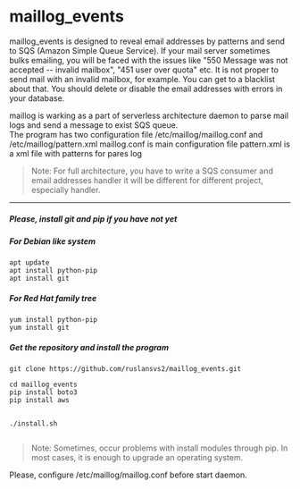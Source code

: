 # maillog_events


maillog_events is designed to reveal email addresses by patterns and send to SQS (Amazon Simple Queue Service). 
If your mail server sometimes bulks emailing, you will be faced with the issues like "550 Message was not accepted -- invalid mailbox",  "451  user over quota" etc. It is not proper to send mail with an invalid mailbox, for example. You can get to a blacklist about that. You should delete or disable the email addresses with errors in your database. 


maillog is warking as a part of serverless architecture daemon to parse mail logs and send a message to exist SQS queue.   
The program has two configuration file /etc/maillog/maillog.conf and /etc/maillog/pattern.xml 
maillog.conf is main configuration file
pattern.xml is a xml file with patterns for pares log 

> Note: For full architecture, you have to write a SQS consumer and email addresses handler it will be different for different project, especially handler.


---

##### Please, install git and pip if you have not yet

##### For Debian like system 
```
apt update
apt install python-pip
apt install git

```

##### For Red Hat family tree
```
yum install python-pip
yum install git

```

##### Get the repository and install the program  

```
git clone https://github.com/ruslansvs2/maillog_events.git

cd maillog_events
pip install boto3 
pip install aws


./install.sh


``` 
> Note: Sometimes, occur problems with install modules through pip. In most cases, it is enough to upgrade an operating system.  
> 


Please, configure /etc/maillog/maillog.conf before start daemon. 




